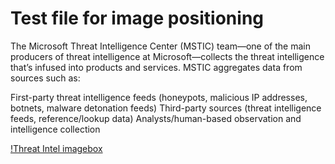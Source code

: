 # Test file for image positioning

The Microsoft Threat Intelligence Center (MSTIC) team—one of the main producers of threat intelligence at Microsoft—collects the threat intelligence that’s infused into products and services. MSTIC aggregates data from sources such as:

First-party threat intelligence feeds (honeypots, malicious IP addresses, botnets, malware detonation feeds)
Third-party sources (threat intelligence feeds, reference/lookup data)
Analysts/human-based observation and intelligence collection


[ !Threat Intel imagebox](mediafiles/threatINTEL.png)
